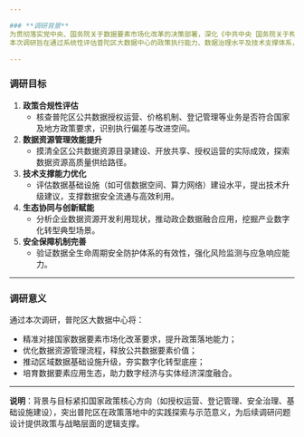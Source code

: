 ```yaml
---

### **调研背景**  
为贯彻落实党中央、国务院关于数据要素市场化改革的决策部署，深化《中共中央 国务院关于构建数据基础制度更好发挥数据要素作用的意见》（“数据二十条”）及《“数据要素×”三年行动计划》等政策要求，推动公共数据资源合规高效流通利用，赋能区域经济社会高质量发展，普陀区作为上海市数字化转型先行区，亟需对标国家最新政策文件（如《公共数据资源授权运营实施规范》《国家数据基础设施建设指引》等），全面梳理区大数据中心在数据资源管理、授权运营、安全保障、应用创新等方面的业务现状与挑战。  
本次调研旨在通过系统性评估普陀区大数据中心的政策执行能力、数据治理水平及技术支撑体系，明确其在公共数据资源开发利用中的关键问题与优化方向，助力打造“数据驱动、场景牵引、安全可控”的区域数据要素市场化配置标杆，为上海市建设全国一体化数据要素市场提供实践经验。

---
```


### **调研目标**  
1. **政策合规性评估**  
   - 核查普陀区公共数据授权运营、价格机制、登记管理等业务是否符合国家及地方政策要求，识别执行偏差与改进空间。  
2. **数据资源管理效能提升**  
   - 摸清全区公共数据资源目录建设、开放共享、授权运营的实际成效，探索数据资源高质量供给路径。  
3. **技术支撑能力优化**  
   - 评估数据基础设施（如可信数据空间、算力网络）建设水平，提出技术升级建议，支撑数据安全流通与高效利用。  
4. **生态协同与创新赋能**  
   - 分析企业数据资源开发利用现状，推动政企数据融合应用，挖掘产业数字化转型典型场景。  
5. **安全保障机制完善**  
   - 验证数据全生命周期安全防护体系的有效性，强化风险监测与应急响应能力。  

---

### **调研意义**  
通过本次调研，普陀区大数据中心将：  
- 精准对接国家数据要素市场化改革要求，提升政策落地能力；  
- 优化数据资源管理流程，释放公共数据要素价值；  
- 推动区域数据基础设施升级，夯实数字化转型底座；  
- 培育数据要素应用生态，助力数字经济与实体经济深度融合。  

--- 

**说明**：背景与目标紧扣国家政策核心方向（如授权运营、登记管理、安全治理、基础设施建设），突出普陀区在政策落地中的实践探索与示范意义，为后续调研问题设计提供政策与战略层面的逻辑支撑。